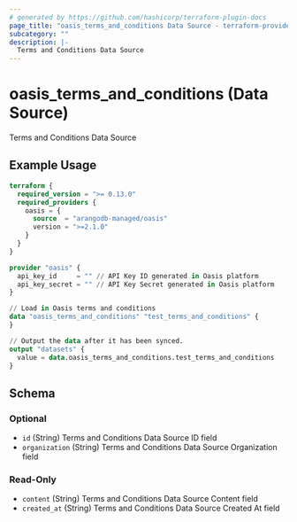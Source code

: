 ```yaml
---
# generated by https://github.com/hashicorp/terraform-plugin-docs
page_title: "oasis_terms_and_conditions Data Source - terraform-provider-oasis"
subcategory: ""
description: |-
  Terms and Conditions Data Source
---
```


# oasis_terms_and_conditions (Data Source)

Terms and Conditions Data Source

## Example Usage

```terraform
terraform {
  required_version = ">= 0.13.0"
  required_providers {
    oasis = {
      source  = "arangodb-managed/oasis"
      version = ">=2.1.0"
    }
  }
}

provider "oasis" {
  api_key_id     = "" // API Key ID generated in Oasis platform
  api_key_secret = "" // API Key Secret generated in Oasis platform
}

// Load in Oasis terms and conditions
data "oasis_terms_and_conditions" "test_terms_and_conditions" {
}

// Output the data after it has been synced.
output "datasets" {
  value = data.oasis_terms_and_conditions.test_terms_and_conditions
}
```

<!-- schema generated by tfplugindocs -->
## Schema

### Optional

- `id` (String) Terms and Conditions Data Source ID field
- `organization` (String) Terms and Conditions Data Source Organization field

### Read-Only

- `content` (String) Terms and Conditions Data Source Content field
- `created_at` (String) Terms and Conditions Data Source Created At field


